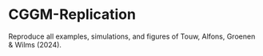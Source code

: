 # CGGM-Replication
Reproduce all examples, simulations, and figures of Touw, Alfons, Groenen &amp; Wilms (2024).
